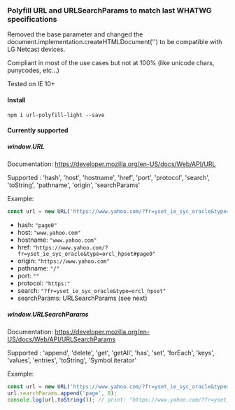 ### Polyfill URL and URLSearchParams to match last WHATWG specifications

Removed the base parameter and changed the document.implementation.createHTMLDocument('') to be compatible with LG Netcast devices.

Compliant in most of the use cases but not at 100% (like unicode chars, punycodes, etc...)

Tested on IE 10+

#### Install
```
npm i url-polyfill-light --save
```

#### Currently supported

##### window.URL

Documentation: https://developer.mozilla.org/en-US/docs/Web/API/URL

Supported : 'hash', 'host', 'hostname', 'href', 'port', 'protocol', 'search', 'toString', 'pathname', 'origin', 'searchParams'

Example:

```js
const url = new URL('https://www.yahoo.com/?fr=yset_ie_syc_oracle&type=orcl_hpset#page0');
```
- hash: `"page0"`
- host: `"www.yahoo.com"`
- hostname: `"www.yahoo.com"`
- href: `"https://www.yahoo.com/?fr=yset_ie_syc_oracle&type=orcl_hpset#page0"`
- origin: `"https://www.yahoo.com"`
- pathname: `"/"`
- port: `""`
- protocol: `"https:"`
- search: `"?fr=yset_ie_syc_oracle&type=orcl_hpset"`
- searchParams: URLSearchParams (see next)

##### window.URLSearchParams

Documentation: https://developer.mozilla.org/en-US/docs/Web/API/URLSearchParams

Supported : 'append', 'delete', 'get', 'getAll', 'has', 'set', 'forEach', 'keys', 'values', 'entries', 'toString', 'Symbol.iterator'

Example:

```js
const url = new URL('https://www.yahoo.com/?fr=yset_ie_syc_oracle&type=orcl_hpset#page0');
url.searchParams.append('page', 0);
console.log(url.toString()); // print: "https://www.yahoo.com/?fr=yset_ie_syc_oracle&type=orcl_hpset&page=0#page0"
```
